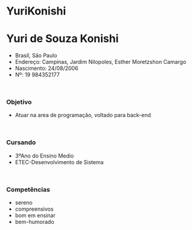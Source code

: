# YuriKonishi   

  <h1>Yuri de Souza Konishi</h1>
  <ul>
    <li>Brasil, São Paulo</li>
    <li>Endereço: Campinas, Jardim Nilopoles, Esther Moretzshon Camargo</li>
    <li>Nascimento: 24/08/2006</li>
    <li>Nº: 19 984352177</li>
  </ul>
  <br>
  <h3>Objetivo</h3>
  <ul>
    <li>Atuar na area de programação, voltado para back-end</li>
  </ul>
  <br>
  <h3>Cursando</h3>
  <ul>
    <li>3ºAno do Ensino Medio</li>
    <li>ETEC-Desenvolvimento de Sistema</li>
  </ul>
  <br>
  <h3>Competências</h3>
  <ul>
    <li>sereno</li>
    <li>compreensivos</li>
    <li>bom em ensinar</li>
    <li>bem-humorado</li>
  </ul>
